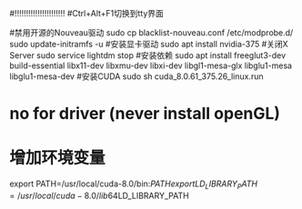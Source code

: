 #!!!!!!!!!!!!!!!!!!!!!!
#Ctrl+Alt+F1切换到tty界面


#禁用开源的Nouveau驱动
sudo cp blacklist-nouveau.conf /etc/modprobe.d/
sudo update-initramfs -u
#安装显卡驱动
sudo apt install nvidia-375
#关闭X Server
sudo service lightdm stop
#安装依赖
sudo apt install freeglut3-dev build-essential libx11-dev libxmu-dev libxi-dev libgl1-mesa-glx libglu1-mesa libglu1-mesa-dev
#安装CUDA
sudo sh cuda_8.0.61_375.26_linux.run
# no for driver (never install openGL)
# 增加环境变量
export PATH=/usr/local/cuda-8.0/bin:$PATH
export LD_LIBRARY_PATH=/usr/local/cuda-8.0/lib64$LD_LIBRARY_PATH

